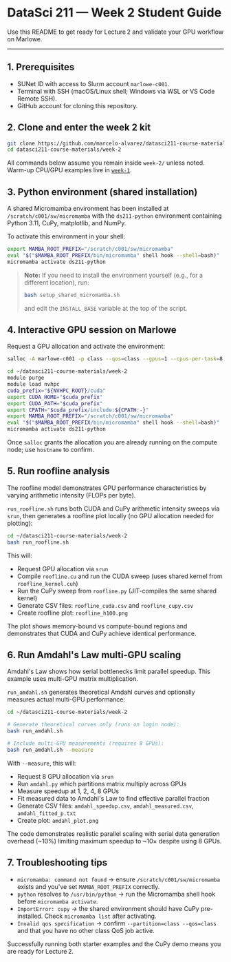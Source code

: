 # DataSci 211 — Week 2 Student Guide

Use this README to get ready for Lecture 2 and validate your GPU workflow on Marlowe.

---

## 1. Prerequisites
- SUNet ID with access to Slurm account `marlowe-c001`.
- Terminal with SSH (macOS/Linux shell; Windows via WSL or VS Code Remote SSH).
- GitHub account for cloning this repository.

## 2. Clone and enter the week 2 kit
```bash
git clone https://github.com/marcelo-alvarez/datasci211-course-materials.git
cd datasci211-course-materials/week-2
```
All commands below assume you remain inside `week-2/` unless noted. Warm-up CPU/GPU examples live in [`week-1`](../week-1/README.md).

## 3. Python environment (shared installation)
A shared Micromamba environment has been installed at `/scratch/c001/sw/micromamba` with the `ds211-python` environment containing Python 3.11, CuPy, matplotlib, and NumPy.

To activate this environment in your shell:
```bash
export MAMBA_ROOT_PREFIX="/scratch/c001/sw/micromamba"
eval "$("$MAMBA_ROOT_PREFIX/bin/micromamba" shell hook --shell=bash)"
micromamba activate ds211-python
```

> **Note:** If you need to install the environment yourself (e.g., for a different location), run:
> ```bash
> bash setup_shared_micromamba.sh
> ```
> and edit the `INSTALL_BASE` variable at the top of the script.

## 4. Interactive GPU session on Marlowe
Request a GPU allocation and activate the environment:
```bash
salloc -A marlowe-c001 -p class --qos=class --gpus=1 --cpus-per-task=8 --mem=32G --time=01:00:00

cd ~/datasci211-course-materials/week-2
module purge
module load nvhpc
cuda_prefix="${NVHPC_ROOT}/cuda"
export CUDA_HOME="$cuda_prefix"
export CUDA_PATH="$cuda_prefix"
export CPATH="$cuda_prefix/include:${CPATH:-}"
export MAMBA_ROOT_PREFIX="/scratch/c001/sw/micromamba"
eval "$("$MAMBA_ROOT_PREFIX/bin/micromamba" shell hook --shell=bash)"
micromamba activate ds211-python
```

Once `salloc` grants the allocation you are already running on the compute node; use `hostname` to confirm.

## 5. Run roofline analysis
The roofline model demonstrates GPU performance characteristics by varying arithmetic intensity (FLOPs per byte).

`run_roofline.sh` runs both CUDA and CuPy arithmetic intensity sweeps via `srun`, then generates a roofline plot locally (no GPU allocation needed for plotting):
```bash
cd ~/datasci211-course-materials/week-2
bash run_roofline.sh
```
This will:
- Request GPU allocation via `srun`
- Compile `roofline.cu` and run the CUDA sweep (uses shared kernel from `roofline_kernel.cuh`)
- Run the CuPy sweep from `roofline.py` (JIT-compiles the same shared kernel)
- Generate CSV files: `roofline_cuda.csv` and `roofline_cupy.csv`
- Create roofline plot: `roofline_h100.png`

The plot shows memory-bound vs compute-bound regions and demonstrates that CUDA and CuPy achieve identical performance.

## 6. Run Amdahl's Law multi-GPU scaling
Amdahl's Law shows how serial bottlenecks limit parallel speedup. This example uses multi-GPU matrix multiplication.

`run_amdahl.sh` generates theoretical Amdahl curves and optionally measures actual multi-GPU performance:
```bash
cd ~/datasci211-course-materials/week-2

# Generate theoretical curves only (runs on login node):
bash run_amdahl.sh

# Include multi-GPU measurements (requires 8 GPUs):
bash run_amdahl.sh --measure
```

With `--measure`, this will:
- Request 8 GPU allocation via `srun`
- Run `amdahl.py` which partitions matrix multiply across GPUs
- Measure speedup at 1, 2, 4, 8 GPUs
- Fit measured data to Amdahl's Law to find effective parallel fraction
- Generate CSV files: `amdahl_speedup.csv`, `amdahl_measured.csv`, `amdahl_fitted_p.txt`
- Create plot: `amdahl_plot.png`

The code demonstrates realistic parallel scaling with serial data generation overhead (~10%) limiting maximum speedup to ~10× despite using 8 GPUs.

## 7. Troubleshooting tips
- `micromamba: command not found` → ensure `/scratch/c001/sw/micromamba` exists and you've set `MAMBA_ROOT_PREFIX` correctly.
- `python` resolves to `/usr/bin/python` → run the Micromamba shell hook before `micromamba activate`.
- `ImportError: cupy` → the shared environment should have CuPy pre-installed. Check `micromamba list` after activating.
- `Invalid qos specification` → confirm `--partition=class --qos=class` and that you have no other class QoS job active.

Successfully running both starter examples and the CuPy demo means you are ready for Lecture 2.
